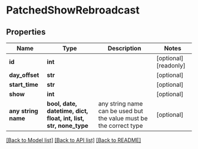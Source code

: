 # PatchedShowRebroadcast


## Properties
Name | Type | Description | Notes
------------ | ------------- | ------------- | -------------
**id** | **int** |  | [optional] [readonly] 
**day_offset** | **str** |  | [optional] 
**start_time** | **str** |  | [optional] 
**show** | **int** |  | [optional] 
**any string name** | **bool, date, datetime, dict, float, int, list, str, none_type** | any string name can be used but the value must be the correct type | [optional]

[[Back to Model list]](../README.md#documentation-for-models) [[Back to API list]](../README.md#documentation-for-api-endpoints) [[Back to README]](../README.md)


